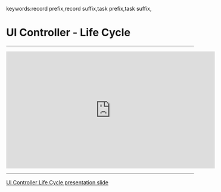 ﻿keywords:record prefix,record suffix,task prefix,task suffix,
# UI Controller - Life Cycle



---

<iframe width="560" height="315" src="https://www.youtube.com/embed/VP-AYhajNSw?list=PL1DEQjXG2xnL1VKb5GvdDwxJeym7Uj6S3" frameborder="0" allowfullscreen></iframe>


---

[UI Controller Life Cycle presentation slide](UILifeCycle.pptx)